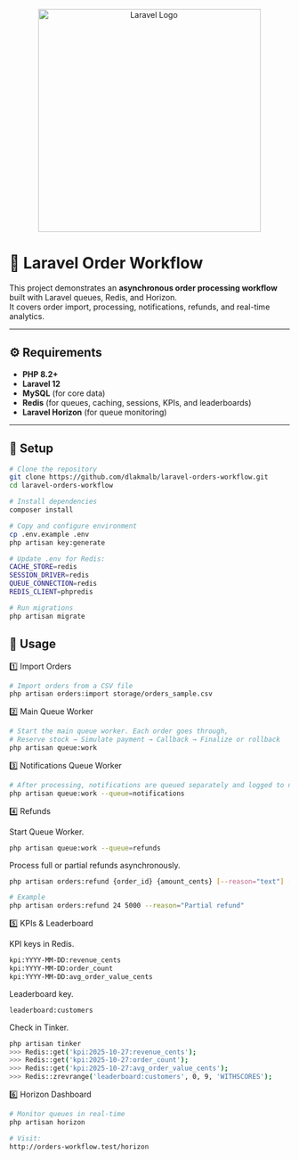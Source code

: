 <p align="center">
  <a href="https://laravel.com" target="_blank">
    <img src="https://raw.githubusercontent.com/laravel/art/master/logo-lockup/5%20SVG/2%20CMYK/1%20Full%20Color/laravel-logolockup-cmyk-red.svg" width="400" alt="Laravel Logo">
  </a>
</p>

# 🧾 Laravel Order Workflow

This project demonstrates an **asynchronous order processing workflow** built with Laravel queues, Redis, and Horizon.  
It covers order import, processing, notifications, refunds, and real-time analytics.

---

## ⚙️ Requirements

- **PHP 8.2+**
- **Laravel 12**
- **MySQL** (for core data)
- **Redis** (for queues, caching, sessions, KPIs, and leaderboards)
- **Laravel Horizon** (for queue monitoring)

---

## 🧱 Setup

```bash
# Clone the repository
git clone https://github.com/dlakmalb/laravel-orders-workflow.git
cd laravel-orders-workflow

# Install dependencies
composer install

# Copy and configure environment
cp .env.example .env
php artisan key:generate

# Update .env for Redis:
CACHE_STORE=redis
SESSION_DRIVER=redis
QUEUE_CONNECTION=redis
REDIS_CLIENT=phpredis

# Run migrations
php artisan migrate
```
## 🚀 Usage

1️⃣ Import Orders

```bash
# Import orders from a CSV file
php artisan orders:import storage/orders_sample.csv
```

2️⃣ Main Queue Worker

```bash
# Start the main queue worker. Each order goes through,
# Reserve stock → Simulate payment → Callback → Finalize or rollback
php artisan queue:work
```

3️⃣ Notifications Queue Worker

```bash
# After processing, notifications are queued separately and logged to notification_logs
php artisan queue:work --queue=notifications
```

4️⃣ Refunds

Start Queue Worker.
```bash
php artisan queue:work --queue=refunds
```

Process full or partial refunds asynchronously.
```bash
php artisan orders:refund {order_id} {amount_cents} [--reason="text"] [--key="unique-id"]

# Example
php artisan orders:refund 24 5000 --reason="Partial refund"
```

5️⃣ KPIs & Leaderboard

KPI keys in Redis.
```bash
kpi:YYYY-MM-DD:revenue_cents
kpi:YYYY-MM-DD:order_count
kpi:YYYY-MM-DD:avg_order_value_cents
```

Leaderboard key.
```bash
leaderboard:customers
```

Check in Tinker.
```bash
php artisan tinker
>>> Redis::get('kpi:2025-10-27:revenue_cents');
>>> Redis::get('kpi:2025-10-27:order_count');
>>> Redis::get('kpi:2025-10-27:avg_order_value_cents');
>>> Redis::zrevrange('leaderboard:customers', 0, 9, 'WITHSCORES');
```

6️⃣ Horizon Dashboard
```bash
# Monitor queues in real-time
php artisan horizon

# Visit:
http://orders-workflow.test/horizon
```
